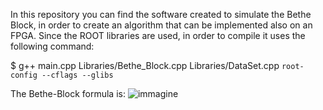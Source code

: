 In this repository you can find the software created to simulate the Bethe Block, in order to create an algorithm that can be implemented also on an FPGA.
Since the ROOT libraries are used, in order to compile it uses the following command:

$ g++ main.cpp Libraries/Bethe_Block.cpp Libraries/DataSet.cpp  `root-config --cflags --glibs`

The Bethe-Block formula is:
![immagine](https://github.com/user-attachments/assets/6c231b8a-74ba-473f-825d-de2c50529795)




